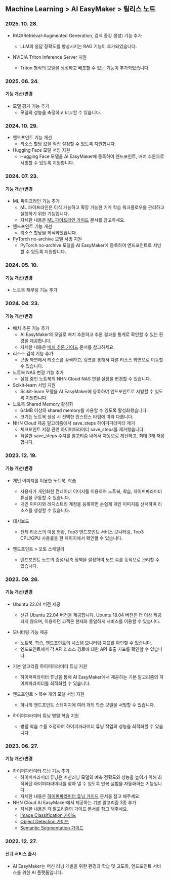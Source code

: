 ## Machine Learning > AI EasyMaker > 릴리스 노트

### 2025. 10. 28.

- RAG(Retrieval-Augmented Generation, 검색 증강 생성) 기능 추가
    - LLM의 응답 정확도를 향상시키는 RAG 기능이 추가되었습니다.

- NVIDIA Triton Inference Server 지원
    - Triton 형식의 모델을 생성하고 배포할 수 있는 기능이 추가되었습니다.

### 2025. 06. 24.

#### 기능 개선/변경

- 모델 평가 기능 추가
    - 모델의 성능을 측정하고 비교할 수 있습니다.

### 2024. 10. 29.

- 엔드포인트 기능 개선
    - 리소스 할당 값을 직접 설정할 수 있도록 지원합니다.
- Hugging Face 모델 서빙 지원
    - Hugging Face 모델을 AI EasyMaker에 등록하여 엔드포인트, 배치 추론으로 서빙할 수 있도록 지원합니다.

### 2024. 07. 23.

#### 기능 개선/변경

- ML 파이프라인 기능 추가
    - ML 파이프라인은 이식 가능하고 확장 가능한 기계 학습 워크플로우를 관리하고 실행하기 위한 기능입니다.
    - 자세한 내용은 [ML 파이프라인 가이드](./console-guide/#_68) 문서를 참고하세요.
- 엔드포인트 기능 개선
    - 리소스 할당을 최적화했습니다.
- PyTorch no-archive 모델 서빙 지원
    - PyTorch no-archive 모델을 AI EasyMaker에 등록하여 엔드포인트로 서빙할 수 있도록 지원합니다.

### 2024. 05. 10.

#### 기능 개선/변경

- 노트북 재부팅 기능 추가

### 2024. 04. 23.

#### 기능 개선/변경

- 배치 추론 기능 추가
    - AI EasyMaker의 모델로 배치 추론하고 추론 결과를 통계로 확인할 수 있는 환경을 제공합니다.
    - 자세한 내용은 [배치 추론 가이드](./console-guide/#_51) 문서를 참고하세요.
- 리소스 검색 기능 추가
    - 콘솔 화면에서 리소스를 검색하고, 링크를 통해서 다른 리소스 화면으로 이동할 수 있습니다.
- 노트북 NAS 변경 기능 추가
    - 실행 중인 노트북의 NHN Cloud NAS 연결 설정을 변경할 수 있습니다.
- Scikit-learn 서빙 지원
    - Scikit-learn 모델을 AI EasyMaker에 등록하여 엔드포인트로 서빙할 수 있도록 지원합니다.
- 노트북 Shared Memory 활성화
    - 64MB 이상의 shared memory를 사용할 수 있도록 활성화했습니다.
    - 크기는 노트북 생성 시 선택한 인스턴스 타입에 따라 다릅니다.
- NHN Cloud 제공 알고리즘에서 save_steps 하이퍼파라미터 제거
    - 체크포인트 저장 관련 하이퍼파라미터 save_steps를 제거했습니다.
    - 적절한 save_steps 수치를 알고리즘 내에서 자동으로 계산하고, 최대 3개 저장합니다.

### 2023. 12. 19.

#### 기능 개선/변경

- 개인 이미지를 이용한 노트북, 학습
    - 사용자가 개인화한 컨테이너 이미지를 이용하여 노트북, 학습, 하이퍼파라미터 튜닝을 구동할 수 있습니다.
    - 개인 이미지와 레지스트리 계정을 등록하면 손쉽게 개인 이미지를 선택하여 리소스를 생성할 수 있습니다.

- 대시보드
    - 전체 리소스의 이용 현황, Top3 엔드포인트 서비스 모니터링, Top3 CPU/GPU 사용률을 한 페이지에서 확인할 수 있습니다.

- 엔드포인트 > 오토 스케일러
    - 엔드포인트 노드의 증설/감축 정책을 설정하여 노드 수를 동적으로 관리할 수 있습니다.

### 2023. 09. 26.

#### 기능 개선/변경

- Ubuntu 22.04 버전 제공
    - 신규 Ubuntu 22.04 버전을 제공합니다. Ubuntu 18.04 버전은 더 이상 제공되지 않으며, 이용하던 고객은 현재와 동일하게 서비스를 이용할 수 있습니다.

- 모니터링 기능 제공
    - 노트북, 학습, 엔드포인트의 시스템 모니터링 지표를 확인할 수 있습니다.
    - 엔드포인트에서 각 API 리소스 경로에 대한 API 호출 지표를 확인할 수 있습니다.

- 기본 알고리즘 하이퍼파라미터 튜닝 지원
    - 하이퍼파라미터 튜닝을 통해 AI EasyMaker에서 제공하는 기본 알고리즘의 하이퍼파라미터를 최적화할 수 있습니다.

- 엔드포인트 > 복수 개의 모델 서빙 지원
    - 하나의 엔드포인트 스테이지에 여러 개의 학습 모델을 서빙할 수 있습니다.

- 하이퍼파라미터 튜닝 병렬 학습 지원
    - 병렬 학습 수를 조정하여 하이퍼파라미터 튜닝 작업의 성능을 최적화할 수 있습니다.

### 2023. 06. 27.

#### 기능 개선/변경

- 하이퍼파라미터 튜닝 기능 추가
    - 하이퍼파라미터 튜닝은 머신러닝 모델의 예측 정확도와 성능을 높이기 위해 최적화된 하이퍼파라미터를 찾아 낼 수 있도록 반복 실험을 자동화하는 기능입니다.
    - 자세한 내용은 [하이퍼파라미터 튜닝 가이드](./console-guide/#_18) 문서를 참고 해주세요.
- NHN Cloud AI EasyMaker에서 제공하는 기본 알고리즘 3종 추가
    - 자세한 내용은 각 알고리즘의 가이드 문서를 참고 해주세요.
    - [Image Classification 가이드](./algorithm-guide/#image-classification)
    - [Object Detection 가이드](./algorithm-guide/#object-detection)
    - [Semantic Segmentation 가이드](./algorithm-guide/#semantic-segmentation)

### 2022. 12. 27.

#### 신규 서비스 출시

- AI EasyMaker는 머신 러닝 개발을 위한 환경과 학습 및 고도화, 엔드포인트 서비스를 위한 AI 플랫폼입니다.
